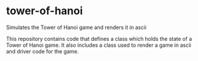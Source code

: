 # tower-of-hanoi
Simulates the Tower of Hanoi game and renders it in ascii

This repository contains code that defines a class which holds the state of a Tower of Hanoi game. It also includes a class used to render a game in ascii and driver code for the game.
